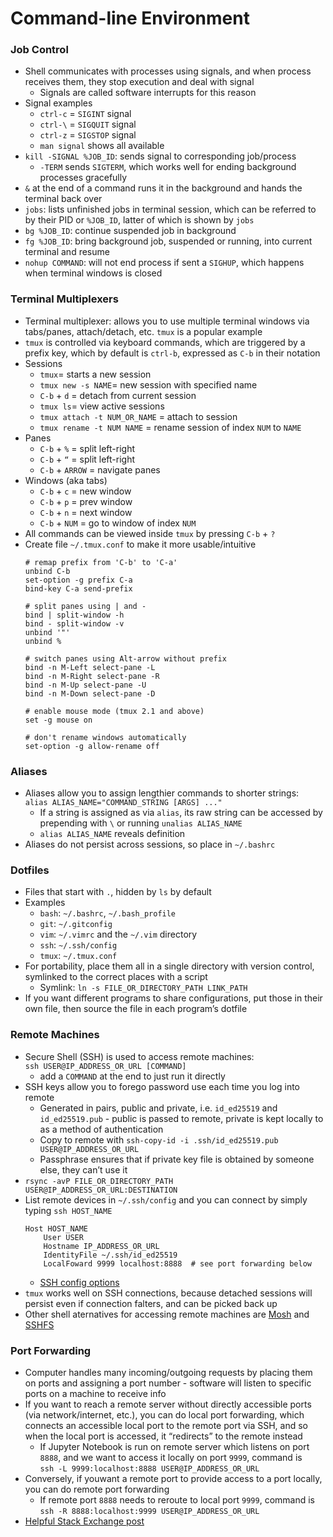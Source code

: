 # Command-line Environment

### Job Control

- Shell communicates with processes using signals, and when process receives them, they stop execution and deal with signal
    - Signals are called software interrupts for this reason
- Signal examples
    - `ctrl-c` = `SIGINT` signal
    - `ctrl-\` = `SIGQUIT` signal
    - `ctrl-z` = `SIGSTOP` signal
    - `man signal` shows all available
- `kill -SIGNAL %JOB_ID`: sends signal to corresponding job/process
    - `-TERM` sends `SIGTERM`, which works well for ending background processes gracefully
- `&` at the end of a command runs it in the background and hands the terminal back over
- `jobs`: lists unfinished jobs in terminal session, which can be referred to by their PID or `%JOB_ID`, latter of which is shown by `jobs`
- `bg %JOB_ID`: continue suspended job in background
- `fg %JOB_ID`: bring background job, suspended or running, into current terminal and resume
- `nohup COMMAND`: will not end process if sent a `SIGHUP`,  which happens when terminal windows is closed

### Terminal Multiplexers

- Terminal multiplexer: allows you to use multiple terminal windows via tabs/panes, attach/detach, etc. `tmux` is a popular example
- `tmux` is controlled via keyboard commands, which are triggered by a prefix key, which by default is `ctrl-b`, expressed as `C-b` in their notation
- Sessions
    - `tmux`= starts a new session
    - `tmux new -s NAME`= new session with specified name
    - `C-b` + `d` = detach from current session
    - `tmux ls`= view active sessions
    - `tmux attach -t NUM_OR_NAME` = attach to session
    - `tmux rename -t NUM NAME` = rename session of index `NUM` to `NAME`
- Panes
    - `C-b` + `%` = split left-right
    - `C-b` + `“` = split left-right
    - `C-b` + `ARROW` = navigate panes
- Windows (aka tabs)
    - `C-b` + `c` = new window
    - `C-b` + `p` = prev window
    - `C-b` + `n` = next window
    - `C-b` + `NUM` = go to window of index `NUM`
- All commands can be viewed inside `tmux` by pressing `C-b` + `?`
- Create file `~/.tmux.conf` to make it more usable/intuitive  
    ```
    # remap prefix from 'C-b' to 'C-a'
    unbind C-b
    set-option -g prefix C-a
    bind-key C-a send-prefix
    
    # split panes using | and -
    bind | split-window -h
    bind - split-window -v
    unbind '"'
    unbind %
    
    # switch panes using Alt-arrow without prefix
    bind -n M-Left select-pane -L
    bind -n M-Right select-pane -R
    bind -n M-Up select-pane -U
    bind -n M-Down select-pane -D
    
    # enable mouse mode (tmux 2.1 and above)
    set -g mouse on
    
    # don't rename windows automatically
    set-option -g allow-rename off
    ```  

### Aliases

- Aliases allow you to assign lengthier commands to shorter strings:  
     `alias ALIAS_NAME="COMMAND_STRING [ARGS] ..."`  
    - If a string is assigned as via `alias`, its raw string can be accessed by prepending with `\` or running `unalias ALIAS_NAME`
    - `alias ALIAS_NAME` reveals definition
- Aliases do not persist across sessions, so place in `~/.bashrc`

### Dotfiles

- Files that start with `.`, hidden by `ls` by default
- Examples
    - `bash`: `~/.bashrc`, `~/.bash_profile`
    - `git`: `~/.gitconfig`
    - `vim`: `~/.vimrc` and the `~/.vim` directory
    - `ssh`: `~/.ssh/config`
    - `tmux`: `~/.tmux.conf`
- For portability, place them all in a single directory with version control, symlinked to the correct places with a script
    - Symlink: `ln -s FILE_OR_DIRECTORY_PATH LINK_PATH`
- If you want different programs to share configurations, put those in their own file, then source the file in each program’s dotfile

### Remote Machines

- Secure Shell (SSH) is used to access remote machines:  
    `ssh USER@IP_ADDRESS_OR_URL [COMMAND]`  
    - add a `COMMAND` at the end to just run it directly
- SSH keys allow you to forego password use each time you log into remote
    - Generated in pairs, public and private, i.e. `id_ed25519` and `id_ed25519.pub` - public is passed to remote, private is kept locally to as a method of authentication
    - Copy to remote with `ssh-copy-id -i .ssh/id_ed25519.pub USER@IP_ADDRESS_OR_URL`
    - Passphrase ensures that if private key file is obtained by someone else, they can’t use it
- `rsync -avP FILE_OR_DIRECTORY_PATH USER@IP_ADDRESS_OR_URL:DESTINATION`
- List remote devices in `~/.ssh/config` and you can connect by simply typing `ssh HOST_NAME`  
    ```
    Host HOST_NAME
    	User USER
    	Hostname IP_ADDRESS_OR_URL
    	IdentityFile ~/.ssh/id_ed25519
    	LocalFoward 9999 localhost:8888  # see port forwarding below
    ```  
    - [SSH config options](https://www.ssh.com/academy/ssh/config)
- `tmux` works well on SSH connections, because detached sessions will persist even if connection falters, and can be picked back up
- Other shell aternatives for accessing remote machines are [Mosh](https://mosh.org/) and [SSHFS](https://github.com/libfuse/sshfs)

### Port Forwarding

- Computer handles many incoming/outgoing requests by placing them on ports and assigning a port number - software will listen to specific ports on a machine to receive info
- If you want to reach a remote server without directly accessible ports (via network/internet, etc.), you can do local port forwarding, which connects an accessible local port to the remote port via SSH, and so when the local port is accessed, it “redirects” to the remote instead
    - If Jupyter Notebook is run on remote server which listens on  port `8888`,  and we want to access it locally on port `9999`, command is  
        `ssh -L 9999:localhost:8888 USER@IP_ADDRESS_OR_URL`  
- Conversely, if youwant a remote port to provide access to a port locally, you can do remote port forwarding
    - If remote port `8888` needs to reroute to local port `9999`, command is  
        `ssh -R 8888:localhost:9999 USER@IP_ADDRESS_OR_URL`  
- [Helpful Stack Exchange post](https://unix.stackexchange.com/questions/115897/whats-ssh-port-forwarding-and-whats-the-difference-between-ssh-local-and-remot)